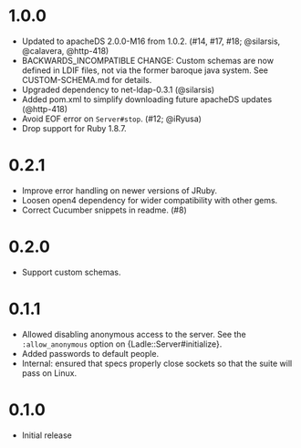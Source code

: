 1.0.0
=====

- Updated to apacheDS 2.0.0-M16 from 1.0.2. (#14, #17, #18; @silarsis, @calavera, @http-418)
- BACKWARDS_INCOMPATIBLE CHANGE: Custom schemas are now defined in LDIF files,
  not via the former baroque java system. See CUSTOM-SCHEMA.md for details.
- Upgraded dependency to net-ldap-0.3.1 (@silarsis)
- Added pom.xml to simplify downloading future apacheDS updates (@http-418)
- Avoid EOF error on `Server#stop`. (#12; @iRyusa)
- Drop support for Ruby 1.8.7.

0.2.1
=====

- Improve error handling on newer versions of JRuby.
- Loosen open4 dependency for wider compatibility with other gems.
- Correct Cucumber snippets in readme. (#8)

0.2.0
=====

- Support custom schemas.

0.1.1
=====

- Allowed disabling anonymous access to the server.  See the
  `:allow_anonymous` option on {Ladle::Server#initialize}.
- Added passwords to default people.
- Internal: ensured that specs properly close sockets so that the
  suite will pass on Linux.

0.1.0
=====

- Initial release
